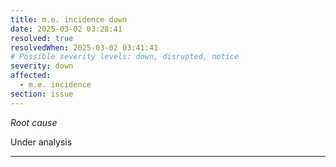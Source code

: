 ```yaml
---
title: m.e. incidence down
date: 2025-03-02 03:28:41
resolved: true
resolvedWhen: 2025-03-02 03:41:41
# Possible severity levels: down, disrupted, notice
severity: down
affected:
  - m.e. incidence
section: issue
---
```


*Root cause*

Under analysis

---


